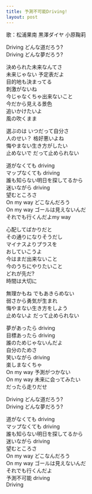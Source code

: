 ```yaml
---
title: 予測不可能Driving!
layout: post
---
```

歌：<a class="kanan">松浦果南</a> <a class="dia">黒澤ダイヤ</a> <a class="mari">小原鞠莉</a>

<p>Driving どんな道だろう?<br />
Driving どんな夢だろう?</p>

<p>決められた未来なんてさ<br />
未来じゃない 予定表だよ<br />
目的地も決まってる<br />
刺激がないね<br />
<a class="mari">今じゃなくちゃ出来ないこと<br />
今だから見える景色<br />
追いかけたいよ<br />
風の吹くまま</a></p>

<p><a class="kanan">選ぶのは いつだって自分さ<br />
人のせい？ 格好悪いよね</a><br />
<a class="dia">悔やまない生き方がしたい<br />
止めないで だって止められない</a></p>

<p>道がなくても driving<br />
マップなくても driving<br />
誰も知らない明日を探してるから<br />
迷いながら driving<br />
望むところさ<br />
On my way <a class="mari">どこなんだろう</a><br />
On my way <a class="mari">ゴールは見えないんだ</a><br />
それでも行くんだよmy way</p>

<p><a class="dia">心配してばかりだと<br />
その通りになりそうだし<br />
マイナスよりプラスを<br />
おしていこうよ</a><br />
<a class="kanan">今はまだ出来ないこと<br />
今のうちにやりたいこと<br />
どれが先だ?<br />
時間は大切に</a></p>

<p><a class="mari">無理かもね でもあきらめない<br />
弱さから勇気が生まれ</a><br />
悔やまない生き方をしよう<br />
止めないよ だって止められない</p>

<p>夢があったら driving<br />
目標あったら driving<br />
誰のためじゃないんだよ<br />
自分のためさ<br />
笑いながら driving<br />
楽しまなくちゃ<br />
On my way <a class="dia">予測がつかない</a><br />
On my way <a class="dia">未来に会ってみたい</a><br />
だったら走りだせ</p>

<p>Driving どんな道だろう?<br />
Driving どんな夢だろう?</p>

<p>道がなくても driving<br />
マップなくても driving<br />
誰も知らない明日を探してるから<br />
迷いながら driving<br />
望むところさ<br />
On my way <a class="kanan">どこなんだろう</a><br />
On my way <a class="kanan">ゴールは見えないんだ</a><br />
それでも行くんだよ<br />
予測不可能 driving<br />
Driving</p>